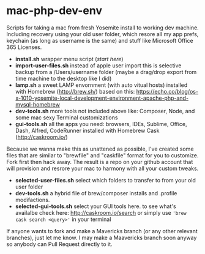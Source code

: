 # mac-php-dev-env

Scripts for taking a mac from fresh Yosemite install to working dev machine. Including recovery using your old user folder, which resore all my app prefs, keychain (as long as username is the same) and stuff like Microsoft Office 365 Licenses.

 * **install.sh** wrapper menu script (*start here*)
 * **import-user-files.sh** instead of apple user import this is selective backup from a /Users/username folder (maybe a drag/drop export from time machine to the desktop like I did)
 * **lamp.sh** a sweet LAMP envornment (with auto vitual hosts) installed with Homebrew (http://brew.sh/) based on this: https://echo.co/blog/os-x-1010-yosemite-local-development-environment-apache-php-and-mysql-homebrew
 * **dev-tools.sh** more tools not included above like: Composer, Node, and some mac sexy Terminal customizations
 * **gui-tools.sh** all the apps you need: browsers, IDEs, Sublime, Office, Dash, Alfred, CodeRunner installed with Homebrew Cask (http://caskroom.io/) 
 
Because we wanna make this as unattened as possible, I've created some files that are similar to "brewfile" and "caskfile" format for you to customize. Fork first then hack away. The result is a repo on your github account that will provision and resrore your mac to harmony with all your custom tweaks.

 * **selected-user-files.sh** select which folders to transfer to from your old user folder
 * **dev-tools.sh** a hybrid file of brew/composer installs and .profile modifactions.
 * **selected-gui-tools.sh** select your GUI tools here. to see what's availalbe check here: http://caskroom.io/search or simply use ``` 'brew cask search <query>' ``` in your terminal
 
If anyone wants to fork and make a Mavericks branch (or any other relevant branches), just let me know. I may make a Maavericks branch soon anyway so anybody can Pull Request directly to it.